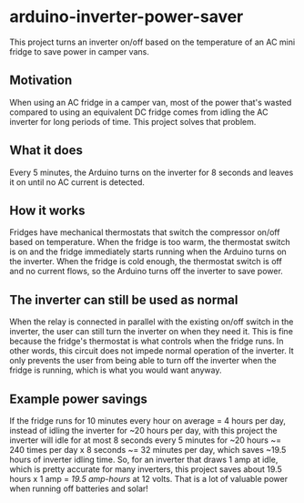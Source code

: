 # arduino-inverter-power-saver
This project turns an inverter on/off based on the temperature of an AC mini fridge to save power in camper vans.
## Motivation
When using an AC fridge in a camper van, most of the power that's wasted compared to using an equivalent DC fridge comes from idling the AC inverter for long periods of time. This project solves that problem.
## What it does
Every 5 minutes, the Arduino turns on the inverter for 8 seconds and leaves it on until no AC current is detected.
## How it works
Fridges have mechanical thermostats that switch the compressor on/off based on temperature. When the fridge is too warm, the thermostat switch is on and the fridge immediately starts running when the Arduino turns on the inverter. When the fridge is cold enough, the thermostat switch is off and no current flows, so the Arduino turns off the inverter to save power.
## The inverter can still be used as normal
When the relay is connected in parallel with the existing on/off switch in the inverter, the user can still turn the inverter on when they need it. This is fine because the fridge's thermostat is what controls when the fridge runs. In other words, this circuit does not impede normal operation of the inverter. It only prevents the user from being able to turn off the inverter when the fridge is running, which is what you would want anyway.
## Example power savings
If the fridge runs for 10 minutes every hour on average = 4 hours per day, instead of idling the inverter for ~20 hours per day, with this project the inverter will idle for at most 8 seconds every 5 minutes for ~20 hours ~= 240 times per day x 8 seconds ~= 32 minutes per day, which saves ~19.5 hours of inverter idling time. So, for an inverter that draws 1 amp at idle, which is pretty accurate for many inverters, this project saves about 19.5 hours x 1 amp = *19.5 amp-hours* at 12 volts. That is a lot of valuable power when running off batteries and solar!
